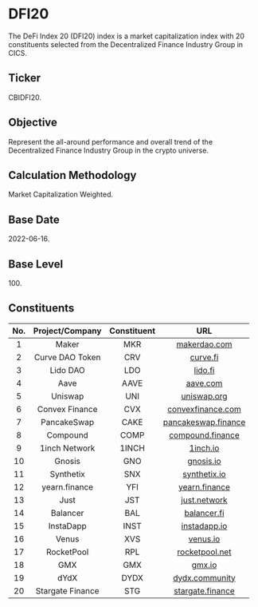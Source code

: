 # DFI20

The DeFi Index 20 (DFI20) index is a market capitalization index with 20 constituents selected from the Decentralized Finance Industry Group in CICS.

## Ticker

CBIDFI20.

## Objective

Represent the all-around performance and overall trend of the Decentralized Finance Industry Group in the crypto universe.

## Calculation Methodology

Market Capitalization Weighted.

## Base Date

2022-06-16.

## Base Level

100\.

## Constituents

| No. |  Project/Company | Constituent |                              URL                             |
| :-: | :--------------: | :---------: | :----------------------------------------------------------: |
|  1  |       Maker      |     MKR     |             [makerdao.com](https://makerdao.com/)            |
|  2  |  Curve DAO Token |     CRV     |                 [curve.fi](https://curve.fi/)                |
|  3  |     Lido DAO     |     LDO     |                  [lido.fi](https://lido.fi/)                 |
|  4  |       Aave       |     AAVE    |                 [aave.com](https://aave.com/)                |
|  5  |      Uniswap     |     UNI     |              [uniswap.org](https://uniswap.org/)             |
|  6  |  Convex Finance  |     CVX     |      [convexfinance.com](https://www.convexfinance.com/)     |
|  7  |    PancakeSwap   |     CAKE    |      [pancakeswap.finance](https://pancakeswap.finance/)     |
|  8  |     Compound     |     COMP    | [compound.finance](https://compound.finance/governance/comp) |
|  9  |   1inch Network  |    1INCH    |                 [1inch.io](https://1inch.io/)                |
|  10 |      Gnosis      |     GNO     |                [gnosis.io](https://gnosis.io/)               |
|  11 |     Synthetix    |     SNX     |             [synthetix.io](https://synthetix.io/)            |
|  12 |   yearn.finance  |     YFI     |            [yearn.finance](https://yearn.finance/)           |
|  13 |       Just       |     JST     |          [just.network](https://www.just.network/#/)         |
|  14 |     Balancer     |     BAL     |              [balancer.fi](https://balancer.fi/)             |
|  15 |     InstaDapp    |     INST    |             [instadapp.io](https://instadapp.io/)            |
|  16 |       Venus      |     XVS     |                 [venus.io](https://venus.io/)                |
|  17 |    RocketPool    |     RPL     |       [rocketpool.net](https://rocketpool.net/#header)       |
|  18 |        GMX       |     GMX     |                  [gmx.io](https://gmx.io/#/)                 |
|  19 |       dYdX       |     DYDX    |      [dydx.community](https://dydx.community/dashboard)      |
|  20 | Stargate Finance |     STG     |         [stargate.finance](https://stargate.finance/)        |

